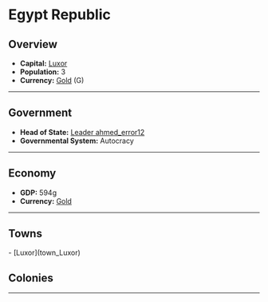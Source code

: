 # <!--NAME-->Egypt Republic<!--NAME-->

## Overview

- **Capital:** <!--CAPITAL_LINK-->[Luxor](town_Luxor)<!--CAPITAL_LINK-->
- **Population:** <!--POPULATION-->3<!--POPULATION-->
- **Currency:** <!--CURRENCY_LINK-->[Gold](currency_Gold)<!--CURRENCY_LINK--> (<!--CURRENCY_ABV-->G<!--CURRENCY_ABV-->)

---

## Government

- **Head of State:** <!--LEADER_TITLE_LINK-->[Leader ahmed_error12](user_ahmed_error12)<!--LEADER_TITLE_LINK-->
- **Governmental System:** <!--GOVERNMENT-->Autocracy<!--GOVERNMENT-->

---

## Economy

- **GDP:** <!--GDP-->594g<!--GDP-->
- **Currency:** <!--CURRENCY_LINK-->[Gold](currency_Gold)<!--CURRENCY_LINK-->

---

## Towns

<!--TOWNS-->- [Luxor](town_Luxor)<!--TOWNS-->

## Colonies

<!--COLONIES--><!--COLONIES-->

---